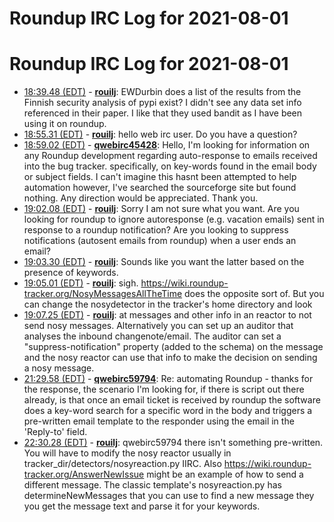 # Roundup IRC Log for 2021-08-01 #
# Roundup IRC Log for 2021-08-01
* <a href="#18:39.48" id="18:39.48">18:39.48 (EDT)</a> - __[rouilj](https://github.com/rouilj)__: EWDurbin does a list of the results from the Finnish security analysis of pypi exist? I didn't see any data set info referenced in their paper. I like that they used bandit as I have been using it on roundup.
* <a href="#18:55.31" id="18:55.31">18:55.31 (EDT)</a> - __[rouilj](https://github.com/rouilj)__: hello web irc user. Do you have a question?
* <a href="#18:59.02" id="18:59.02">18:59.02 (EDT)</a> - __[qwebirc45428](https://github.com/qwebirc45428)__: Hello, I'm looking for information on any Roundup development regarding auto-response to emails received into the bug tracker. specifically, on key-words found in the email body or subject fields. I can't imagine this hasnt been attempted to help automation however, I've searched the  sourceforge site but found nothing. Any direction would be appreciated. Thank you.
* <a href="#19:02.08" id="19:02.08">19:02.08 (EDT)</a> - __[rouilj](https://github.com/rouilj)__: Sorry I am not sure what you want. Are you looking for roundup to ignore autoresponse (e.g. vacation emails) sent in response to a roundup notification? Are you looking to suppress notifications (autosent emails from roundup) when a user ends an email?
* <a href="#19:03.30" id="19:03.30">19:03.30 (EDT)</a> - __[rouilj](https://github.com/rouilj)__: Sounds like you want the latter based on the presence of keywords.
* <a href="#19:05.01" id="19:05.01">19:05.01 (EDT)</a> - __[rouilj](https://github.com/rouilj)__: sigh. <https://wiki.roundup-tracker.org/NosyMessagesAllTheTime> does the opposite sort of. But you can change the nosydetector in the tracker's home directory and look
* <a href="#19:07.25" id="19:07.25">19:07.25 (EDT)</a> - __[rouilj](https://github.com/rouilj)__: at messages and other info in an reactor to not send nosy messages. Alternatively you can set up an auditor that analyses the inbound changenote/email. The auditor can set a "suppress-notification" property (added to the schema) on the message and the nosy reactor can use that info to make the decision on sending a nosy message.
* <a href="#21:29.58" id="21:29.58">21:29.58 (EDT)</a> - __[qwebirc59794](https://github.com/qwebirc59794)__: Re: automating Roundup - thanks for the response, the scenario I'm looking for, if there is script out there already, is that once an email ticket is received by roundup the software does a key-word search for a specific word in the body and triggers a pre-written email template to the responder using the email in the 'Reply-to' field.
* <a href="#22:30.28" id="22:30.28">22:30.28 (EDT)</a> - __[rouilj](https://github.com/rouilj)__: qwebirc59794 there isn't something pre-written. You will have to modify the nosy reactor usually in tracker_dir/detectors/nosyreaction.py IIRC. Also <https://wiki.roundup-tracker.org/AnswerNewIssue> might be an example of how to send a different message. The classic template's nosyreaction.py has determineNewMessages that you can use to find a new message they you get the message text and parse it for your keywords.
